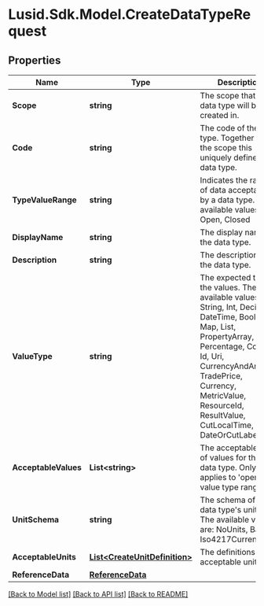 # Lusid.Sdk.Model.CreateDataTypeRequest

## Properties

Name | Type | Description | Notes
------------ | ------------- | ------------- | -------------
**Scope** | **string** | The scope that the data type will be created in. | 
**Code** | **string** | The code of the data type. Together with the scope this uniquely defines the data type. | 
**TypeValueRange** | **string** | Indicates the range of data acceptable by a data type. The available values are: Open, Closed | 
**DisplayName** | **string** | The display name of the data type. | 
**Description** | **string** | The description of the data type. | 
**ValueType** | **string** | The expected type of the values. The available values are: String, Int, Decimal, DateTime, Boolean, Map, List, PropertyArray, Percentage, Code, Id, Uri, CurrencyAndAmount, TradePrice, Currency, MetricValue, ResourceId, ResultValue, CutLocalTime, DateOrCutLabel | 
**AcceptableValues** | **List&lt;string&gt;** | The acceptable set of values for this data type. Only applies to &#39;open&#39; value type range. | [optional] 
**UnitSchema** | **string** | The schema of the data type&#39;s units. The available values are: NoUnits, Basic, Iso4217Currency | [optional] 
**AcceptableUnits** | [**List&lt;CreateUnitDefinition&gt;**](CreateUnitDefinition.md) | The definitions of the acceptable units. | [optional] 
**ReferenceData** | [**ReferenceData**](ReferenceData.md) |  | [optional] 

[[Back to Model list]](../README.md#documentation-for-models) [[Back to API list]](../README.md#documentation-for-api-endpoints) [[Back to README]](../README.md)

